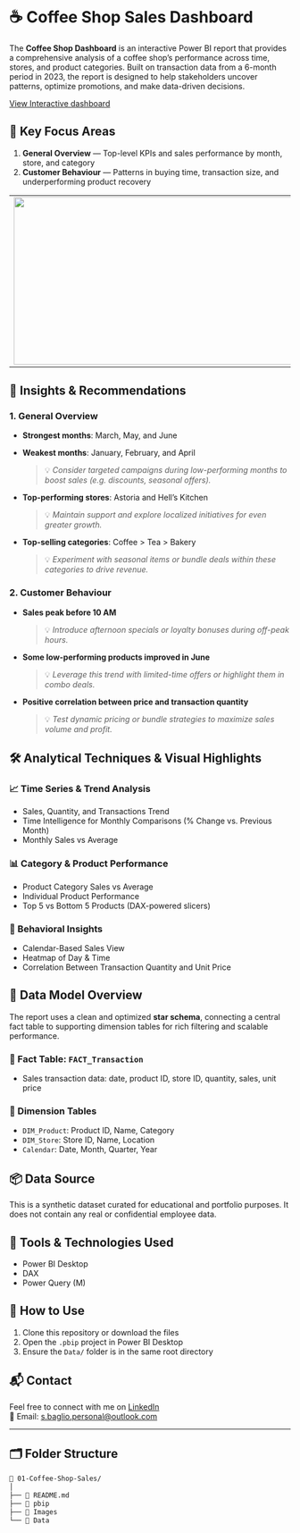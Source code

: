 # ☕ Coffee Shop Sales Dashboard

The **Coffee Shop Dashboard** is an interactive Power BI report that provides a comprehensive analysis of a coffee shop’s performance across time, stores, and product categories. Built on transaction data from a 6-month period in 2023, the report is designed to help stakeholders uncover patterns, optimize promotions, and make data-driven decisions.

[View Interactive dashboard](https://bit.ly/3Oih8Qe)

## 📌 Key Focus Areas
1. **General Overview** — Top-level KPIs and sales performance by month, store, and category  
2. **Customer Behaviour** — Patterns in buying time, transaction size, and underperforming product recovery
   
<table>
  <tr>
    <td><img src="https://github.com/user-attachments/assets/9931d245-d98a-493b-982a-76e4b53067eb" width="500" height="300"/></td>
    <td><img src="https://github.com/user-attachments/assets/f5777bd4-d9d4-4ab3-992f-e0cf736d5465" width="500" height="300"/></td>
  </tr>
</table>

## 🔎 Insights & Recommendations

### 1. General Overview
- **Strongest months**: March, May, and June  
- **Weakest months**: January, February, and April  
  > 💡 *Consider targeted campaigns during low-performing months to boost sales (e.g. discounts, seasonal offers).*

- **Top-performing stores**: Astoria and Hell’s Kitchen  
  > 💡 *Maintain support and explore localized initiatives for even greater growth.*

- **Top-selling categories**: Coffee > Tea > Bakery  
  > 💡 *Experiment with seasonal items or bundle deals within these categories to drive revenue.*


### 2. Customer Behaviour
- **Sales peak before 10 AM**  
  > 💡 *Introduce afternoon specials or loyalty bonuses during off-peak hours.*

- **Some low-performing products improved in June**  
  > 💡 *Leverage this trend with limited-time offers or highlight them in combo deals.*

- **Positive correlation between price and transaction quantity**  
  > 💡 *Test dynamic pricing or bundle strategies to maximize sales volume and profit.*


## 🛠️ Analytical Techniques & Visual Highlights

### 📈 Time Series & Trend Analysis
- Sales, Quantity, and Transactions Trend
- Time Intelligence for Monthly Comparisons (% Change vs. Previous Month)
- Monthly Sales vs Average

### 📊 Category & Product Performance
- Product Category Sales vs Average
- Individual Product Performance
- Top 5 vs Bottom 5 Products (DAX-powered slicers)

### 🧠 Behavioral Insights
- Calendar-Based Sales View
- Heatmap of Day & Time
- Correlation Between Transaction Quantity and Unit Price

## 🧩 Data Model Overview

The report uses a clean and optimized **star schema**, connecting a central fact table to supporting dimension tables for rich filtering and scalable performance.

### 🔸 Fact Table: `FACT_Transaction`
- Sales transaction data: date, product ID, store ID, quantity, sales, unit price

### 🔹 Dimension Tables
- `DIM_Product`: Product ID, Name, Category
- `DIM_Store`: Store ID, Name, Location
- `Calendar`: Date, Month, Quarter, Year

## 📦 Data Source

This is a synthetic dataset curated for educational and portfolio purposes. It does not contain any real or confidential employee data.

## 🧰 Tools & Technologies Used

- Power BI Desktop
- DAX
- Power Query (M)

## 🚀 How to Use

1. Clone this repository or download the files
2. Open the `.pbip` project in Power BI Desktop
3. Ensure the `Data/` folder is in the same root directory

## 📬 Contact
Feel free to connect with me on [LinkedIn](https://www.linkedin.com/in/stefano-baglio/)  
📧 Email: s.baglio.personal@outlook.com

---

## 🗂️ Folder Structure

```bash
📁 01-Coffee-Shop-Sales/
│
├── 📄 README.md
├── 📁 pbip
├── 📁 Images
└── 📁 Data

